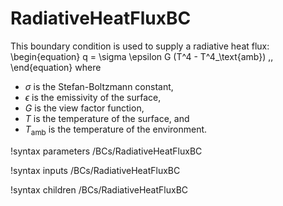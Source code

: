 # RadiativeHeatFluxBC

This boundary condition is used to supply a radiative heat flux:
\begin{equation}
  q = \sigma \epsilon G (T^4 - T^4_\text{amb}) \,,
\end{equation}
where

- $\sigma$ is the Stefan-Boltzmann constant,
- $\epsilon$ is the emissivity of the surface,
- $G$ is the view factor function,
- $T$ is the temperature of the surface, and
- $T_\text{amb}$ is the temperature of the environment.

!syntax parameters /BCs/RadiativeHeatFluxBC

!syntax inputs /BCs/RadiativeHeatFluxBC

!syntax children /BCs/RadiativeHeatFluxBC
